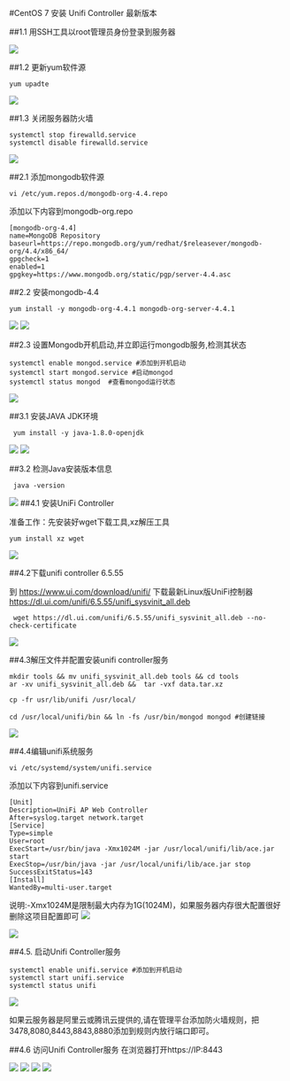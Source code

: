 #CentOS 7 安装 Unifi Controller 最新版本

##1.1 用SSH工具以root管理员身份登录到服务器

![](../../image/ssh-tool.png)

##1.2 更新yum软件源

```shell
yum upadte
```
![](../../image/centos-7-yum-update.png)

##1.3 关闭服务器防火墙
```shell
systemctl stop firewalld.service 
systemctl disable firewalld.service

```
![](../../image/centos-7-firewall-disable.png)


##2.1 添加mongodb软件源

 ```shell
vi /etc/yum.repos.d/mongodb-org-4.4.repo
```
添加以下内容到mongodb-org.repo

 ```shell
[mongodb-org-4.4]
name=MongoDB Repository
baseurl=https://repo.mongodb.org/yum/redhat/$releasever/mongodb-org/4.4/x86_64/
gpgcheck=1
enabled=1
gpgkey=https://www.mongodb.org/static/pgp/server-4.4.asc

```
 
##2.2 安装mongodb-4.4
```shell
yum install -y mongodb-org-4.4.1 mongodb-org-server-4.4.1

```
![](../../image/centos-7-install-mongodb-4.4.png)
![](../../image/centos-7-install-mongodb-4.4.1.png)

##2.3 设置Mongodb开机启动,并立即运行mongodb服务,检测其状态
```shell
systemctl enable mongod.service #添加到开机启动 
systemctl start mongod.service #启动mongod
systemctl status mongod  #查看mongod运行状态

```
![](../../image/centos-7-start-mongodb-4.4.1.png)

##3.1 安装JAVA JDK环境
```shell 
 yum install -y java-1.8.0-openjdk

```
![](../../image/centos-7-install-Java-1.8.0-openjdk-1.png)
![](../../image/centos-7-install-Java-1.8.0-openjdk-2.png)

##3.2 检测Java安装版本信息
```shell 
 java -version

```

![](../../image/centos7-java-version.png)
##4.1 安装UniFi Controller


准备工作：先安装好wget下载工具,xz解压工具
```shell 
yum install xz wget

```
![](../../image/Centos-7-install-wget.png)
 


##4.2下载unifi controller 6.5.55

到 https://www.ui.com/download/unifi/ 下载最新Linux版UniFi控制器
https://dl.ui.com/unifi/6.5.55/unifi_sysvinit_all.deb
 
```shell 
 wget https://dl.ui.com/unifi/6.5.55/unifi_sysvinit_all.deb --no-check-certificate

```
![](../../image/CentOS7-download-unifi-controller.png)

##4.3解压文件并配置安装unifi controller服务
```shell 
mkdir tools && mv unifi_sysvinit_all.deb tools && cd tools
ar -xv unifi_sysvinit_all.deb &&  tar -vxf data.tar.xz

cp -fr usr/lib/unifi /usr/local/

cd /usr/local/unifi/bin && ln -fs /usr/bin/mongod mongod #创建链接 
```

![](../../image/CentOS7-extract-unifi-controller.png)



##4.4编辑unifi系统服务
```shell 
vi /etc/systemd/system/unifi.service 
```
添加以下内容到unifi.service

```shell 
[Unit]
Description=UniFi AP Web Controller
After=syslog.target network.target
[Service]
Type=simple
User=root
ExecStart=/usr/bin/java -Xmx1024M -jar /usr/local/unifi/lib/ace.jar start
ExecStop=/usr/bin/java -jar /usr/local/unifi/lib/ace.jar stop
SuccessExitStatus=143
[Install]
WantedBy=multi-user.target
```
说明:-Xmx1024M是限制最大内存为1G(1024M)，如果服务器内存很大配置很好删除这项目配置即可
![](../../image/centos-7-setup-unifi-controller.png)

![](../../image/CentOS7-unifi-service.png)

##4.5. 启动Unifi Controller服务
 ```shell 
systemctl enable unifi.service #添加到开机启动 
systemctl start unifi.service 
systemctl status unifi 
```
![](../../image/Centos-7-install-configure-unifi-controller.png)


如果云服务器是阿里云或腾讯云提供的,请在管理平台添加防火墙规则，把3478,8080,8443,8843,8880添加到规则内放行端口即可。



##4.6 访问Unifi Controller服务
在浏览器打开https://IP:8443
 

![](../../image/access-unifi-controller-on-centos-1.png)
![](../../image/access-unifi-controller-on-centos-2.png)
![](../../image/access-unifi-controller-on-centos-3.png)
![](../../image/access-unifi-controller-on-centos-4.png)